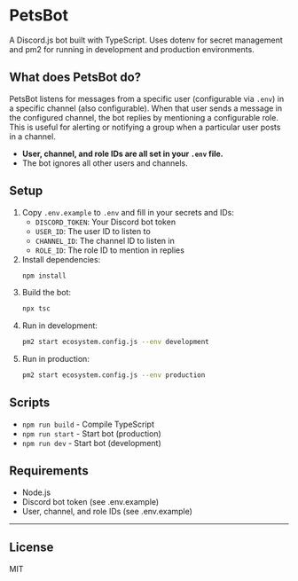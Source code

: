 # PetsBot

A Discord.js bot built with TypeScript. Uses dotenv for secret management and pm2 for running in development and production environments.

## What does PetsBot do?

PetsBot listens for messages from a specific user (configurable via `.env`) in a specific channel (also configurable). When that user sends a message in the configured channel, the bot replies by mentioning a configurable role. This is useful for alerting or notifying a group when a particular user posts in a channel.

- **User, channel, and role IDs are all set in your `.env` file.**
- The bot ignores all other users and channels.

## Setup

1. Copy `.env.example` to `.env` and fill in your secrets and IDs:
   - `DISCORD_TOKEN`: Your Discord bot token
   - `USER_ID`: The user ID to listen to
   - `CHANNEL_ID`: The channel ID to listen in
   - `ROLE_ID`: The role ID to mention in replies
2. Install dependencies:
   ```sh
   npm install
   ```
3. Build the bot:
   ```sh
   npx tsc
   ```
4. Run in development:
   ```sh
   pm2 start ecosystem.config.js --env development
   ```
5. Run in production:
   ```sh
   pm2 start ecosystem.config.js --env production
   ```

## Scripts

- `npm run build` - Compile TypeScript
- `npm run start` - Start bot (production)
- `npm run dev` - Start bot (development)

## Requirements

- Node.js
- Discord bot token (see .env.example)
- User, channel, and role IDs (see .env.example)

---

## License

MIT
